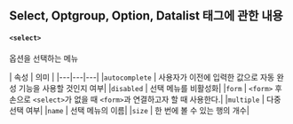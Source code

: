 ## Select, Optgroup, Option, Datalist 태그에 관한 내용

#### `<select>`
옵션을 선택하는 메뉴

| 속성 | 의미 |
|---|---|---|
|`autocomplete` | 사용자가 이전에 입력한 값으로 자동 완성 기능을 사용할 것인지 여부|
|`disabled` | 선택 메뉴를 비활성화|
|`form` | `<form>` 후손으로 `<select>`가 없을 때 `<form>`과 연결하고자 할 때 사용한다.|
|`multiple` | 다중 선택 여부|
|`name` | 선택 메뉴의 이름|
|`size` | 한 번에 볼 수 있는 행의 개수|